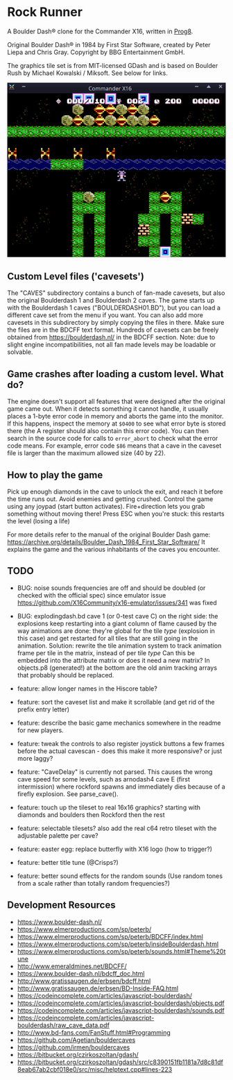 Rock Runner
===========

A Boulder Dash® clone for the Commander X16, written in [Prog8](https://prog8.readthedocs.io).

Original Boulder Dash® in 1984 by First Star Software, created by Peter Liepa and Chris Gray.
Copyright by BBG Entertainment GmbH.

The graphics tile set is from MIT-licensed GDash and is based on Boulder Rush by Michael Kowalski / Miksoft. See below for links.

![Rock Runner screenshot](rrgame.png)


Custom Level files ('cavesets')
-------------------------------

The "CAVES" subdirectory contains a bunch of fan-made cavesets,
but also the original Boulderdash 1 and Boulderdash 2 caves.
The game starts up with the Boulderdash 1 caves ("BOULDERDASH01.BD"), but you can load a different cave set from the menu if you want.
You can also add more cavesets in this subdirectory by simply copying the files in there. Make sure the files are in the BDCFF text format.
Hundreds of cavesets can be freely obtained from https://boulderdash.nl/ in the BDCFF section.
Note: due to slight engine incompatibilities, not all fan made levels may be loadable or solvable.


Game crashes after loading a custom level. What do?
---------------------------------------------------

The engine doesn't support all features that were designed after the original game came out.
When it detects something it cannot handle, it usually places a 1-byte error code in memory and aborts the game
into the monitor.
If this happens, inspect the memory at `$0400` to see what error byte is stored there (the A register should also contain this error code).
You can then search in the source code for calls to `error_abort` to check what the error code means. 
For example, error code `$86` means that a cave in the caveset file is larger than the maximum allowed size (40 by 22).

How to play the game
--------------------

Pick up enough diamonds in the cave to unlock the exit, and reach it before the time runs out.
Avoid enemies and getting crushed. Control the game using any joypad (start button activates).
Fire+direction lets you grab something without moving there! Press ESC when you're stuck: this
restarts the level (losing a life)

For more details refer to the manual of the original Boulder Dash game: https://archive.org/details/Boulder_Dash_1984_First_Star_Software/
It explains the game and the various inhabitants of the caves you encounter.


TODO
----

- BUG: noise sounds frequencies are off and should be doubled (or checked with the official spec) since emulator issue https://github.com/X16Community/x16-emulator/issues/341 was fixed

- BUG: explodingdash.bd cave 1 (or 0-test cave C) on the right side: the explosions keep restarting  into a giant column of flame
  caused by the way animations are done: they're global for the tile *type* (explosion in this case)
  and get restarted for all tiles that are still going in the animation.
  Solution: rewrite the tile animation system to track animation frame per tile in the matrix, instead of per tile *type*
  Can this be embedded into the attribute matrix or does it need a new matrix?
  In objects.p8 (generated!) at the bottom are the old anim tracking arrays that probably should be replaced.

- feature: allow longer names in the Hiscore table?
- feature: sort the caveset list and make it scrollable (and get rid of the prefix entry letter)
- feature: describe the basic game mechanics somewhere in the readme for new players.
- feature: tweak the controls to also register joystick buttons a few frames before the actual cavescan - does this make it more responsive? or just more laggy? 
- feature: "CaveDelay" is currently not parsed. This causes the wrong cave speed for some levels, such as arnodash4 cave E (first intermission) where rockford spawns and immediately dies because of a firefly explosion. See parse_cave().
- feature: touch up the tileset to real 16x16 graphics? starting with diamonds and boulders then Rockford then the rest
- feature: selectable tilesets?  also add the real c64 retro tileset with the adjustable palette per cave?
- feature: easter egg: replace butterfly with X16 logo (how to trigger?)
- feature: better title tune (@Crisps?)
- feature: better sound effects for the random sounds (Use random tones from a scale rather than totally random frequencies?)


Development Resources
---------------------

* https://www.boulder-dash.nl/
* https://www.elmerproductions.com/sp/peterb/
* https://www.elmerproductions.com/sp/peterb/BDCFF/index.html
* https://www.elmerproductions.com/sp/peterb/insideBoulderdash.html
* https://www.elmerproductions.com/sp/peterb/sounds.html#Theme%20tune
* http://www.emeraldmines.net/BDCFF/
* https://www.boulder-dash.nl/bdcff_doc.html
* http://www.gratissaugen.de/erbsen/bdcff.html
* http://www.gratissaugen.de/erbsen/BD-Inside-FAQ.html
* https://codeincomplete.com/articles/javascript-boulderdash/
* https://codeincomplete.com/articles/javascript-boulderdash/objects.pdf
* https://codeincomplete.com/articles/javascript-boulderdash/sounds.pdf
* https://codeincomplete.com/articles/javascript-boulderdash/raw_cave_data.pdf
* http://www.bd-fans.com/FanStuff.html#Programming
* https://github.com/Agetian/bouldercaves
* https://github.com/irmen/bouldercaves
* https://bitbucket.org/czirkoszoltan/gdash/
* https://bitbucket.org/czirkoszoltan/gdash/src/c8390151fb1181a7d8c81df8eab67ab2cbf018e0/src/misc/helptext.cpp#lines-223

